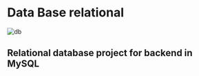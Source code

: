 # Data Base relational

<image src="./db.png" alt="db">

## Relational database project for backend in MySQL
